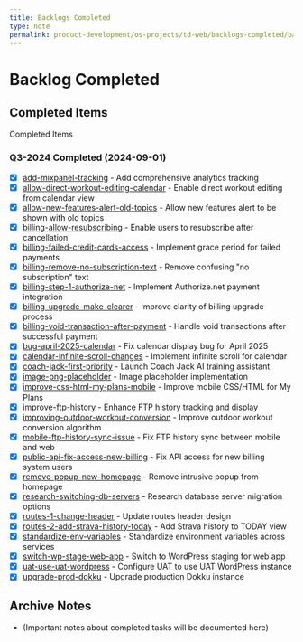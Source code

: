 ```yaml
---
title: Backlogs Completed
type: note
permalink: product-development/os-projects/td-web/backlogs-completed/backlogs-completed
---
```


# Backlog Completed

## Completed Items
Completed Items

### Q3-2024 Completed (2024-09-01)
- [x] [add-mixpanel-tracking](add-mixpanel-tracking.md) - Add comprehensive analytics tracking
- [x] [allow-direct-workout-editing-calendar](allow-direct-workout-editing-calendar.md) - Enable direct workout editing from calendar view
- [x] [allow-new-features-alert-old-topics](allow-new-features-alert-old-topics.md) - Allow new features alert to be shown with old topics
- [x] [billing-allow-resubscribing](billing-allow-resubscribing.md) - Enable users to resubscribe after cancellation
- [x] [billing-failed-credit-cards-access](billing-failed-credit-cards-access.md) - Implement grace period for failed payments
- [x] [billing-remove-no-subscription-text](billing-remove-no-subscription-text.md) - Remove confusing "no subscription" text
- [x] [billing-step-1-authorize-net](billing-step-1-authorize-net.md) - Implement Authorize.net payment integration
- [x] [billing-upgrade-make-clearer](billing-upgrade-make-clearer.md) - Improve clarity of billing upgrade process
- [x] [billing-void-transaction-after-payment](billing-void-transaction-after-payment.md) - Handle void transactions after successful payment
- [x] [bug-april-2025-calendar](bug-april-2025-calendar.md) - Fix calendar display bug for April 2025
- [x] [calendar-infinite-scroll-changes](calendar-infinite-scroll-changes.md) - Implement infinite scroll for calendar
- [x] [coach-jack-first-priority](coach-jack-first-priority.md) - Launch Coach Jack AI training assistant
- [x] [image-png-placeholder](image-png-placeholder.md) - Image placeholder implementation
- [x] [improve-css-html-my-plans-mobile](improve-css-html-my-plans-mobile.md) - Improve mobile CSS/HTML for My Plans
- [x] [improve-ftp-history](improve-ftp-history.md) - Enhance FTP history tracking and display
- [x] [improving-outdoor-workout-conversion](improving-outdoor-workout-conversion.md) - Improve outdoor workout conversion algorithm
- [x] [mobile-ftp-history-sync-issue](mobile-ftp-history-sync-issue.md) - Fix FTP history sync between mobile and web
- [x] [public-api-fix-access-new-billing](public-api-fix-access-new-billing.md) - Fix API access for new billing system users
- [x] [remove-popup-new-homepage](remove-popup-new-homepage.md) - Remove intrusive popup from homepage
- [x] [research-switching-db-servers](research-switching-db-servers.md) - Research database server migration options
- [x] [routes-1-change-header](routes-1-change-header.md) - Update routes header design
- [x] [routes-2-add-strava-history-today](routes-2-add-strava-history-today.md) - Add Strava history to TODAY view
- [x] [standardize-env-variables](standardize-env-variables.md) - Standardize environment variables across services
- [x] [switch-wp-stage-web-app](switch-wp-stage-web-app.md) - Switch to WordPress staging for web app
- [x] [uat-use-uat-wordpress](uat-use-uat-wordpress.md) - Configure UAT to use UAT WordPress instance
- [x] [upgrade-prod-dokku](upgrade-prod-dokku.md) - Upgrade production Dokku instance
## Archive Notes
- (Important notes about completed tasks will be documented here)